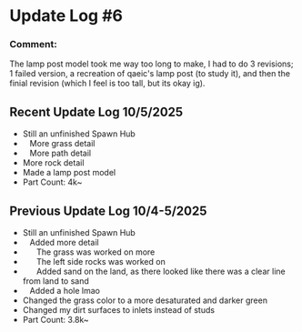 # Update Log #6
### Comment:
The lamp post model took me way too long to make, I had to do 3 revisions; 1 failed version, a recreation of qaeic's lamp post (to study it), and then the finial revision (which I feel is too tall, but its okay ig).

## Recent Update Log 10/5/2025
* Still an unfinished Spawn Hub
* ‎ ‎ ‎ More grass detail
* ‎ ‎ ‎ ‎More path detail
*    More rock detail
* Made a lamp post model
* Part Count: 4k~

## Previous Update Log 10/4-5/2025
* Still an unfinished Spawn Hub
* ‎ ‎ ‎ Added more detail
* ‎ ‎ ‎ ‎ ‎ ‎ The grass was worked on more
* ‎ ‎ ‎ ‎ ‎ ‎ The left side rocks was worked on
* ‎ ‎ ‎ ‎ ‎ ‎ Added sand on the land, as there looked like there was a clear line from land to sand
* ‎ ‎ ‎ ‎Added a hole lmao
*    Changed the grass color to a more desaturated and darker green
*    Changed my dirt surfaces to inlets instead of studs
* Part Count: 3.8k~
